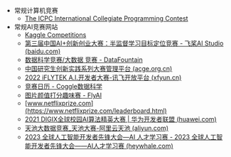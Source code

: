 - 常规计算机竞赛
  - [The ICPC International Collegiate Programming Contest](https://icpc.global/)
- 常规AI竞赛网站
  - [Kaggle Competitions](https://www.kaggle.com/competitions)
  - [第三届中国AI+创新创业大赛：半监督学习目标定位竞赛 - 飞桨AI Studio (baidu.com)](https://aistudio.baidu.com/aistudio/competition/detail/78/0/introduction)
  - [数据科学竞赛/大数据 竞赛 - DataFountain](https://www.datafountain.cn/competitions)
  - [中国研究生创新实践系列大赛管理平台 (acge.org.cn)](https://cpipc.acge.org.cn/)
  - [2022 iFLYTEK A.I.开发者大赛-讯飞开放平台 (xfyun.cn)](https://challenge.xfyun.cn/)
  - [竞赛日历 - Coggle数据科学](https://coggle.club/)
  - [图片颜值打分趣味赛 - FlyAI](https://www.flyai.com/d/321)
  - [www.netflixprize.com](https://www.netflixprize.com/leaderboard.html)
  - [2021 DIGIX全球校园AI算法精英大赛 | 华为开发者联盟 (huawei.com)](https://developer.huawei.com/consumer/cn/activity/digixActivity/digixdetail/201621215957378831?ha_source=gb_sf&ha_sourceId=89000073】)
  - [天池大数据竞赛_天池大赛-阿里云天池 (aliyun.com)](https://tianchi.aliyun.com/competition/activeList)
  - [2023 全球人工智能开发者先锋大会—AI 人才学习赛 - 2023 全球人工智能开发者先锋大会——AI人才学习赛 (heywhale.com)](https://www.heywhale.com/org/tbudf/competition/area/63be011bde6c0e9cdb12b965/submit)